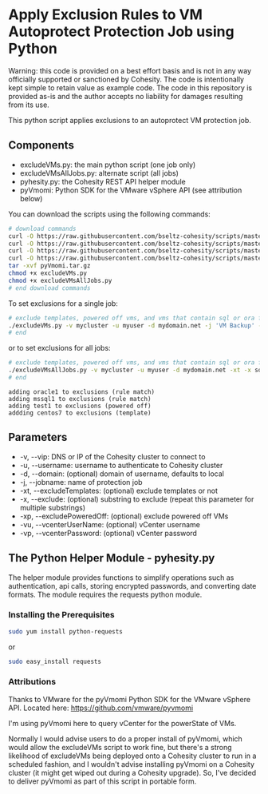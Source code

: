 # Apply Exclusion Rules to VM Autoprotect Protection Job using Python

Warning: this code is provided on a best effort basis and is not in any way officially supported or sanctioned by Cohesity. The code is intentionally kept simple to retain value as example code. The code in this repository is provided as-is and the author accepts no liability for damages resulting from its use.

This python script applies exclusions to an autoprotect VM protection job.

## Components

* excludeVMs.py: the main python script (one job only)
* excludeVMsAllJobs.py: alternate script (all jobs)
* pyhesity.py: the Cohesity REST API helper module
* pyVmomi: Python SDK for the VMware vSphere API (see attribution below)

You can download the scripts using the following commands:

```bash
# download commands
curl -O https://raw.githubusercontent.com/bseltz-cohesity/scripts/master/python/excludeVMs/excludeVMs.py
curl -O https://raw.githubusercontent.com/bseltz-cohesity/scripts/master/python/excludeVMs/excludeVMsAllJobs.py
curl -O https://raw.githubusercontent.com/bseltz-cohesity/scripts/master/python/pyhesity.py
curl -O https://raw.githubusercontent.com/bseltz-cohesity/scripts/master/python/excludeVMs/pyVmomi.tar.gz
tar -xvf pyVmomi.tar.gz
chmod +x excludeVMs.py
chmod +x excludeVMsAllJobs.py
# end download commands
```

To set exclusions for a single job:

```bash
# exclude templates, powered off vms, and vms that contain sql or ora from 'VM Backup' job
./excludeVMs.py -v mycluster -u myuser -d mydomain.net -j 'VM Backup' -xt -x sql -x ora -xp -vu administrator@vsphere.local -vp swordfish
# end
```

or to set exclusions for all jobs:

```bash
# exclude templates, powered off vms, and vms that contain sql or ora from all jobs
./excludeVMsAllJobs.py -v mycluster -u myuser -d mydomain.net -xt -x sql -x ora -xp -vu administrator@vsphere.local -vp swordfish
# end
```

```text
adding oracle1 to exclusions (rule match)
adding mssql1 to exclusions (rule match)
adding test1 to exclusions (powered off)
addding centos7 to exclusions (template)
```

## Parameters

* -v, --vip: DNS or IP of the Cohesity cluster to connect to
* -u, --username: username to authenticate to Cohesity cluster
* -d, --domain: (optional) domain of username, defaults to local
* -j, --jobname: name of protection job
* -xt, --excludeTemplates: (optional) exclude templates or not
* -x, --exclude: (optional) substring to exclude (repeat this parameter for multiple substrings)
* -xp, --excludePoweredOff: (optional) exclude powered off VMs
* -vu, --vcenterUserName: (optional) vCenter username
* -vp, --vcenterPassword: (optional) vCenter password

## The Python Helper Module - pyhesity.py

The helper module provides functions to simplify operations such as authentication, api calls, storing encrypted passwords, and converting date formats. The module requires the requests python module.

### Installing the Prerequisites

```bash
sudo yum install python-requests
```

or

```bash
sudo easy_install requests
```

### Attributions

Thanks to VMware for the pyVmomi Python SDK for the VMware vSphere API. Located here: https://github.com/vmware/pyvmomi

I'm using pyVmomi here to query vCenter for the powerState of VMs.

Normally I would advise users to do a proper install of pyVmomi, which would allow the excludeVMs script to work fine, but there's a strong likelihood of excludeVMs being deployed onto a Cohesity cluster to run in a scheduled fashion, and I wouldn't advise installing pyVmomi on a Cohesity cluster (it might get wiped out during a Cohesity upgrade). So, I've decided to deliver pyVmomi as part of this script in portable form.  

